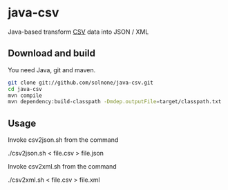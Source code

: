 java-csv
========

Java-based transform <a href="http://en.wikipedia.org/wiki/Comma-separated_values">CSV</a> data into JSON / XML

Download and build
------------------

You need Java, git and maven.

```bash
git clone git://github.com/solnone/java-csv.git
cd java-csv
mvn compile
mvn dependency:build-classpath -Dmdep.outputFile=target/classpath.txt
```

Usage
-----

Invoke csv2json.sh from the command

  ./csv2json.sh < file.csv > file.json
 
Invoke csv2xml.sh from the command

  ./csv2xml.sh < file.csv > file.xml
